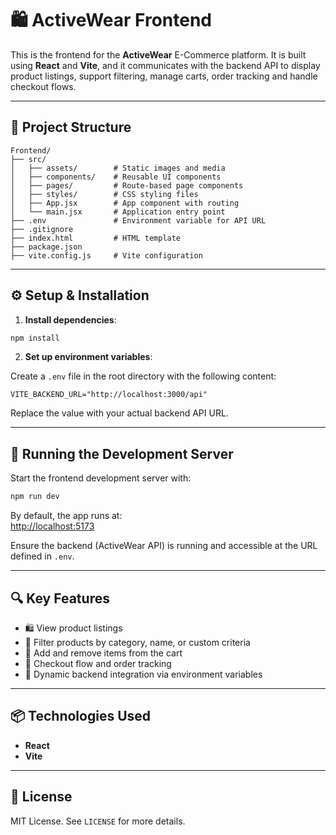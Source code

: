 
# 🛍️ ActiveWear Frontend

This is the frontend for the **ActiveWear** E-Commerce platform. It is built using **React** and **Vite**, and it communicates with the backend API to display product listings, support filtering, manage carts, order tracking and handle checkout flows.

---

## 📁 Project Structure

```
Frontend/
├── src/
│   ├── assets/        # Static images and media
│   ├── components/    # Reusable UI components
│   ├── pages/         # Route-based page components
│   ├── styles/        # CSS styling files
│   ├── App.jsx        # App component with routing
│   └── main.jsx       # Application entry point
├── .env               # Environment variable for API URL
├── .gitignore
├── index.html         # HTML template
├── package.json
├── vite.config.js     # Vite configuration
```

---

## ⚙️ Setup & Installation

1. **Install dependencies**:

```bash
npm install
```

2. **Set up environment variables**:

Create a `.env` file in the root directory with the following content:

```env
VITE_BACKEND_URL="http://localhost:3000/api"
```

Replace the value with your actual backend API URL.

---

## 🚀 Running the Development Server

Start the frontend development server with:

```bash
npm run dev
```

By default, the app runs at:  
[http://localhost:5173](http://localhost:5173)

Ensure the backend (ActiveWear API) is running and accessible at the URL defined in `.env`.

---

## 🔍 Key Features

- 🛍️ View product listings
- 🎯 Filter products by category, name, or custom criteria
- 🛒 Add and remove items from the cart
- 🧾 Checkout flow and order tracking
- 🔗 Dynamic backend integration via environment variables

---

## 📦 Technologies Used

- **React**
- **Vite**

---

## 📄 License

MIT License. See `LICENSE` for more details.
